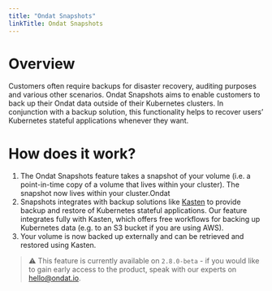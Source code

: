 ```yaml
---
title: "Ondat Snapshots"
linkTitle: Ondat Snapshots
---
```


# Overview

Customers often require backups for disaster recovery, auditing purposes and various other scenarios. Ondat Snapshots aims to enable customers to back up their Ondat data outside of their Kubernetes clusters. In conjunction with a backup solution, this functionality helps to recover users’ Kubernetes stateful applications whenever they want.

# How does it work?

1. The Ondat Snapshots feature takes a snapshot of your volume (i.e. a point-in-time copy of a volume that lives within your cluster). The snapshot now lives within your cluster.Ondat
1. Snapshots integrates with backup solutions like [Kasten](https://www.kasten.io) to provide backup and restore of Kubernetes stateful applications. Our feature integrates fully with Kasten, which offers free workflows for backing up Kubernetes data (e.g. to an S3 bucket if you are using AWS).
1. Your volume is now backed up externally and can be retrieved and restored using Kasten.

> ⚠️ This feature is currently available on `2.8.0-beta` - if you would like to gain early access to the product, speak with our experts on hello@ondat.io.

